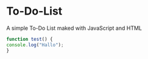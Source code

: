 # To-Do-List
A simple To-Do List maked with JavaScript and HTML
````javascript
function test() {
console.log("Hallo");
}

````
